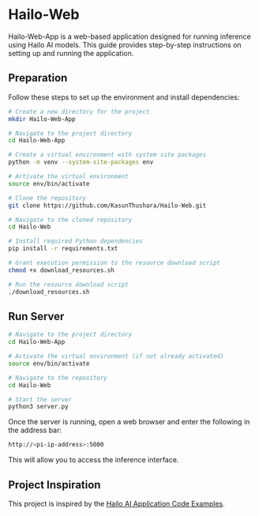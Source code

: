 # Hailo-Web


Hailo-Web-App is a web-based application designed for running inference using Hailo AI models. This guide provides step-by-step instructions on setting up and running the application.

## Preparation

Follow these steps to set up the environment and install dependencies:

```sh
# Create a new directory for the project
mkdir Hailo-Web-App

# Navigate to the project directory
cd Hailo-Web-App

# Create a virtual environment with system site packages
python -m venv --system-site-packages env

# Activate the virtual environment
source env/bin/activate

# Clone the repository
git clone https://github.com/KasunThushara/Hailo-Web.git

# Navigate to the cloned repository
cd Hailo-Web

# Install required Python dependencies
pip install -r requirements.txt

# Grant execution permission to the resource download script
chmod +x download_resources.sh

# Run the resource download script
./download_resources.sh
```
## Run Server
```sh
# Navigate to the project directory
cd Hailo-Web-App

# Activate the virtual environment (if not already activated)
source env/bin/activate

# Navigate to the repository
cd Hailo-Web

# Start the server
python3 server.py

```

Once the server is running, open a web browser and enter the following in the address bar:

```sh
http://<pi-ip-address>:5000
```
This will allow you to access the inference interface.

## Project Inspiration
This project is inspired by the [Hailo AI Application Code Examples](https://github.com/hailo-ai/Hailo-Application-Code-Examples/tree/main/runtime/python).





